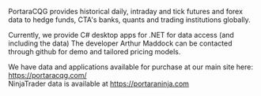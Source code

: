 PortaraCQG provides historical daily, intraday and tick futures and forex data
to hedge funds, CTA's banks, quants and trading institutions globally.

Currently, we provide C# desktop apps for .NET for data access (and including the data) 
The developer Arthur Maddock can be contacted through github for demo and tailored pricing models.

We have data and applications available for purchase at our main site here: https://portaracqg.com/ <br>
NinjaTrader data is available at https://portaraninja.com
